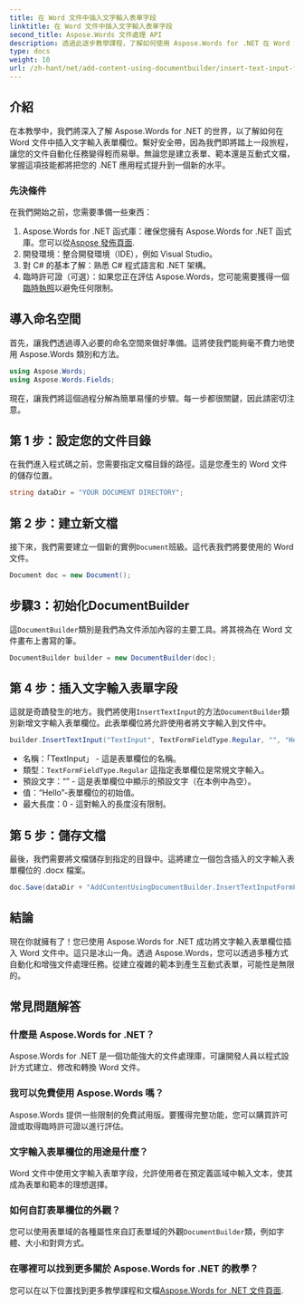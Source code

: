 ```yaml
---
title: 在 Word 文件中插入文字輸入表單字段
linktitle: 在 Word 文件中插入文字輸入表單字段
second_title: Aspose.Words 文件處理 API
description: 透過此逐步教學課程，了解如何使用 Aspose.Words for .NET 在 Word 文件中插入文字輸入表單欄位。非常適合建立互動式表單。
type: docs
weight: 10
url: /zh-hant/net/add-content-using-documentbuilder/insert-text-input-form-field/
---
```

## 介紹

在本教學中，我們將深入了解 Aspose.Words for .NET 的世界，以了解如何在 Word 文件中插入文字輸入表單欄位。繫好安全帶，因為我們即將踏上一段旅程，讓您的文件自動化任務變得輕而易舉。無論您是建立表單、範本還是互動式文檔，掌握這項技能都將把您的 .NET 應用程式提升到一個新的水平。

### 先決條件

在我們開始之前，您需要準備一些東西：

1.  Aspose.Words for .NET 函式庫：確保您擁有 Aspose.Words for .NET 函式庫。您可以從[Aspose 發佈頁面](https://releases.aspose.com/words/net/).
2. 開發環境：整合開發環境（IDE），例如 Visual Studio。
3. 對 C# 的基本了解：熟悉 C# 程式語言和 .NET 架構。
4. 臨時許可證（可選）：如果您正在評估 Aspose.Words，您可能需要獲得一個[臨時執照](https://purchase.aspose.com/temporary-license/)以避免任何限制。

## 導入命名空間

首先，讓我們透過導入必要的命名空間來做好準備。這將使我們能夠毫不費力地使用 Aspose.Words 類別和方法。

```csharp
using Aspose.Words;
using Aspose.Words.Fields;
```

現在，讓我們將這個過程分解為簡單易懂的步驟。每一步都很關鍵，因此請密切注意。

## 第 1 步：設定您的文件目錄

在我們進入程式碼之前，您需要指定文檔目錄的路徑。這是您產生的 Word 文件的儲存位置。

```csharp
string dataDir = "YOUR DOCUMENT DIRECTORY";
```

## 第 2 步：建立新文檔

接下來，我們需要建立一個新的實例`Document`班級。這代表我們將要使用的 Word 文件。

```csharp
Document doc = new Document();
```

## 步驟3：初始化DocumentBuilder

這`DocumentBuilder`類別是我們為文件添加內容的主要工具。將其視為在 Word 文件畫布上書寫的筆。

```csharp
DocumentBuilder builder = new DocumentBuilder(doc);
```

## 第 4 步：插入文字輸入表單字段

這就是奇蹟發生的地方。我們將使用`InsertTextInput`的方法`DocumentBuilder`類別新增文字輸入表單欄位。此表單欄位將允許使用者將文字輸入到文件中。

```csharp
builder.InsertTextInput("TextInput", TextFormFieldType.Regular, "", "Hello", 0);
```

- 名稱：「TextInput」 - 這是表單欄位的名稱。
- 類型：`TextFormFieldType.Regular` 這指定表單欄位是常規文字輸入。
- 預設文字：“” - 這是表單欄位中顯示的預設文字（在本例中為空）。
- 值：“Hello”-表單欄位的初始值。
- 最大長度：0 - 這對輸入的長度沒有限制。

## 第 5 步：儲存文檔

最後，我們需要將文檔儲存到指定的目錄中。這將建立一個包含插入的文字輸入表單欄位的 .docx 檔案。

```csharp
doc.Save(dataDir + "AddContentUsingDocumentBuilder.InsertTextInputFormField.docx");
```

## 結論

現在你就擁有了！您已使用 Aspose.Words for .NET 成功將文字輸入表單欄位插入 Word 文件中。這只是冰山一角。透過 Aspose.Words，您可以透過多種方式自動化和增強文件處理任務。從建立複雜的範本到產生互動式表單，可能性是無限的。

## 常見問題解答

### 什麼是 Aspose.Words for .NET？
Aspose.Words for .NET 是一個功能強大的文件處理庫，可讓開發人員以程式設計方式建立、修改和轉換 Word 文件。

### 我可以免費使用 Aspose.Words 嗎？
Aspose.Words 提供一些限制的免費試用版。要獲得完整功能，您可以購買許可證或取得臨時許可證以進行評估。

### 文字輸入表單欄位的用途是什麼？
Word 文件中使用文字輸入表單字段，允許使用者在預定義區域中輸入文本，使其成為表單和範本的理想選擇。

### 如何自訂表單欄位的外觀？
您可以使用表單域的各種屬性來自訂表單域的外觀`DocumentBuilder`類，例如字體、大小和對齊方式。

### 在哪裡可以找到更多關於 Aspose.Words for .NET 的教學？
您可以在以下位置找到更多教學課程和文檔[Aspose.Words for .NET 文件頁面](https://reference.aspose.com/words/net/).
